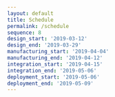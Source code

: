 ```yaml
---
layout: default
title: Schedule
permalink: /schedule
sequence: 8
design_start: '2019-03-12'
design_end: '2019-03-29'
manufacturing_start: '2019-04-04'
manufacturing_end: '2019-04-12'
integration_start: '2019-04-15'
integration_end: '2019-05-06'
deployment_start: '2019-05-06'
deployment_end: '2019-05-09'
---
```

